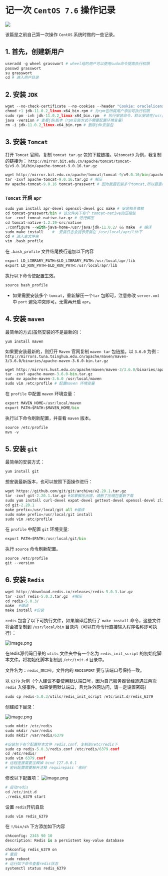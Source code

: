 # 记一次 `CentOS 7.6` 操作记录

![](https://picker-oss.oss-cn-beijing.aliyuncs.com/20200229/d7690508e62266a4ad2e2f98543c4070.jpeg_target)

该篇是之前自己第一次操作 `CentOS` 系统时做的一些记录。

## 1. 首先，创建新用户
```python
useradd -g wheel grasswort # wheel组的用户可以使用sudo命令提高执行权限
passwd grasswort
su grasswort
cd # 进入用户目录
```

## 2. 安装 `JDK`
```python
wget --no-check-certificate --no-cookies --header "Cookie: oraclelicense=accept-securebackup-cookie" http://download.oracle.com/otn-pub/java/jdk/11.0.2+9/f51449fcd52f4d52b93a989c5c56ed3c/jdk-11.0.2_linux-x64_bin.rpm
chmod +1 jdk-11.0.2_linux-x64_bin.rpm # 为rpm包所属用户添加可执行权限
sudo rpm -ivh jdk-11.0.2_linux-x64_bin.rpm  # 执行安装命令、默认安装在/usr/java/文件夹下
java -version # 查看jdk版本（rpm安装方式不需要配置环境变量）
rm -i jdk-11.0.2_linux-x64_bin.rpm # 删除jdk安装包
```

## 3. 安装 `Tomcat`
打开 `Tomcat` 官网，复制 `tomcat tar.gz` 包的下载链接。以`tomcat9` 为例，我复制的链接为：
`http://mirror.bit.edu.cn/apache/tomcat/tomcat-9/v9.0.16/bin/apache-tomcat-9.0.16.tar.gz`

```python
wget http://mirror.bit.edu.cn/apache/tomcat/tomcat-9/v9.0.16/bin/apache-tomcat-9.0.16.tar.gz
tar -zxvf apache-tomcat-9.0.16.tar.gz # 解压
mv apache-tomcat-9.0.16 tomcat-grasswort # 因为我要安装多个tomcat,所以要重命名区分
```
### `Tomcat` 开启 `apr`

```python
sudo yum install apr-devel openssl-devel gcc make # 安装相关依赖
cd tomcat-grasswort/bin # 该文件夹下有个 tomcat-native的压缩包
tar -zxvf tomcat-native.tar.gz # 进行解压
cd tomcat-native-1.2.19-src/native
./configure --with-java-home=/usr/java/jdk-11.0.2/ && make  # 编译
sudo make install    #  安装日志会提示安装在 /usr/local/apr/lib下
cd # 进入主文件夹
vim .bash_profile
```

在 `.bash_profile` 文件结尾换行追加以下内容
```python
export LD_LIBRARY_PATH=$LD_LIBRARY_PATH:/usr/local/apr/lib
export LD_RUN_PATH=$LD_RUN_PATH:/usr/local/apr/lib
```

执行以下命令使配置生效。
```python
source bash_profile
```
* 如果需要安装多个 `tomcat`，重新解压一个`tar` 包即可，注意修改 `server.xml` 中 `port` 避免冲突即可。无需再开启 `apr`。

## 4. 安装 `maven`

最简单的方式(虽然安装的不是最新的)：
```shell
yum install maven
```
如果要安装最新的，则打开 `Maven` 官网复制 `maven tar` 包链接。以 `3.6.0` 为例：
`http://mirrors.tuna.tsinghua.edu.cn/apache/maven/maven-3/3.6.0/binaries/apache-maven-3.6.0-bin.tar.gz`
```python
wget http://mirrors.hust.edu.cn/apache/maven/maven-3/3.6.0/binaries/apache-maven-3.6.0-bin.tar.gz
tar -zxvf apache-maven-3.6.0-bin.tar.gz
sudo mv apache-maven-3.6.0 /usr/local/maven
sudo vim /etc/profile # 配置maven 环境变量
```
在 `profile` 中配置 `maven` 环境变量：
```python
export MAVEN_HOME=/usr/local/maven
export PATH=$PATH:$MAVEN_HOME/bin
```
执行以下命令刷新配置，并查看 `maven` 版本。
```python
source /etc/profile
mvn -v
```

## 5. 安装 `git`

最简单的安装方式：
```python
yum install git
```

想安装最新版本，也可以按照下面操作进行：
```python
wget https://github.com/git/git/archive/v2.20.1.tar.gz  
tar -zxvf git-2.20.1.tar.gz #如果解压出错，请删了压缩包重新下载
sudo yum install curl-devel expat-devel gettext-devel openssl-devel zlib-devel gcc perl-ExtUtils-MakeMaker
cd git-2.20.1
make prefix=/usr/local/git all #编译
sudo make prefix=/usr/local/git install
sudo vim /etc/profile
```
在 `profile` 中配置 `git` 环境变量:
```python
export PATH=$PATH:/usr/local/git/bin
```
执行 `source` 命令刷新配置。
```python
source /etc/profile
git --version
```

## 6. 安装 `Redis`
```python
wget http://download.redis.io/releases/redis-5.0.3.tar.gz
tar -zxvf redis-5.0.3.tar.gz  #解压
cd redis-5.0.3/
make  #编译
make install #安装
```
`redis` 包含了以下可执行文件，如果编译后执行了 `make install` 命令，这些文件将会被复制到 `/usr/local/bin` 目录内（可以在命令行直接输入程序名称即可执行）：

![image.png](https://picker-oss.oss-cn-beijing.aliyuncs.com/20200229/15a60c936053b1c9b725473bc741e7e1.png_target)

 在redis源代码目录的 `utils` 文件夹中有一个名为 `redis_init_script` 的初始化脚本文件。将初始化脚本复制到 `/etc/init.d` 目录中。

文件名为：`redis_端口号`。文件内的 `REDISPORT` 要与该端口号保持一致。

以 `6379` 为例（个人建议不要使用默认端口号，因为自己服务器曾经遭遇过两次 `redis` 入侵事件。如果使用默认端口，且允许外网访问，请一定设置密码）
```python
sudo cp redis-5.0.3/utils/redis_init_script /etc/init.d/redis_6379
```
创建如下目录：

![image.png](https://picker-oss.oss-cn-beijing.aliyuncs.com/20200229/d9c84561ab6272a0787f4023f1c0aed9.png_target)

```python
sudo mkdir /etc/redis
sudo mkdir /var/redis
sudo mkdir /var/redis/6379
```

```python
#安装包下有个配置样本文件 redis.conf，复制到/etc/redis下
sudo cp redis-5.0.3/redis.conf /etc/redis/6379.conf
cd /etc/redis/
sudo vim 6379.conf
# 远程连接需要注释掉 bind 127.0.0.1
# 密码配置需要解开注释 requirepass '密码'
```
修改以下配置项：
![image.png](https://picker-oss.oss-cn-beijing.aliyuncs.com/20200229/db790017e21c15cd5acc68603c47bc8e.png_target)

```python
# 启动redis
cd /etc/init.d
./redis_6379 start
```
设置 `redis`开机自启
```python
sudo vim redis_6379
```
在 `!/bin/sh` 下方添加如下内容
```python
chkconfig: 2345 90 10 
description: Redis is a persistent key-value database
````

```python   
chkconfig redis_6379 on
# 重启
sudo reboot
# 运行如下命令查看redis状态
systemctl status redis_6379
```